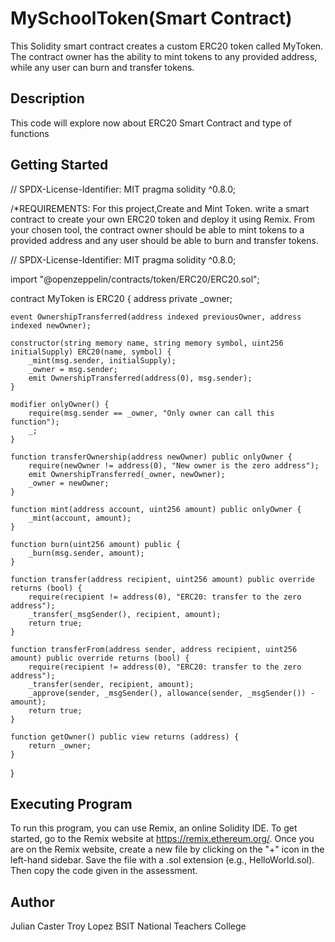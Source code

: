 # MySchoolToken(Smart Contract)
This Solidity smart contract creates a custom ERC20 token called MyToken. The contract owner has the ability
to mint tokens to any provided address, while any user can burn and transfer tokens.

## Description
This code will explore now about ERC20 
Smart Contract and type of functions

## Getting Started
// SPDX-License-Identifier: MIT pragma solidity ^0.8.0;

/*REQUIREMENTS: For this project,Create and Mint Token. write a smart contract to create your own ERC20 token and deploy it using Remix.
From your chosen tool, the contract owner should be able to mint tokens to a provided address and any user should 
be able to burn and transfer tokens.

// SPDX-License-Identifier: MIT
pragma solidity ^0.8.0;

import "@openzeppelin/contracts/token/ERC20/ERC20.sol";

contract MyToken is ERC20 {
    address private _owner;

    event OwnershipTransferred(address indexed previousOwner, address indexed newOwner);

    constructor(string memory name, string memory symbol, uint256 initialSupply) ERC20(name, symbol) {
        _mint(msg.sender, initialSupply);
        _owner = msg.sender;
        emit OwnershipTransferred(address(0), msg.sender);
    }

    modifier onlyOwner() {
        require(msg.sender == _owner, "Only owner can call this function");
        _;
    }

    function transferOwnership(address newOwner) public onlyOwner {
        require(newOwner != address(0), "New owner is the zero address");
        emit OwnershipTransferred(_owner, newOwner);
        _owner = newOwner;
    }

    function mint(address account, uint256 amount) public onlyOwner {
        _mint(account, amount);
    }

    function burn(uint256 amount) public {
        _burn(msg.sender, amount);
    }

    function transfer(address recipient, uint256 amount) public override returns (bool) {
        require(recipient != address(0), "ERC20: transfer to the zero address");
        _transfer(_msgSender(), recipient, amount);
        return true;
    }

    function transferFrom(address sender, address recipient, uint256 amount) public override returns (bool) {
        require(recipient != address(0), "ERC20: transfer to the zero address");
        _transfer(sender, recipient, amount);
        _approve(sender, _msgSender(), allowance(sender, _msgSender()) - amount);
        return true;
    }

    function getOwner() public view returns (address) {
        return _owner;
    }
}
## Executing Program
To run this program, you can use Remix, an online Solidity IDE. To get started, go to the Remix website at https://remix.ethereum.org/. 
Once you are on the Remix website, create a new file by clicking on the "+" icon in the left-hand sidebar. Save the file with a .sol extension 
(e.g., HelloWorld.sol). Then copy the code given in the assessment.

## Author
Julian Caster Troy Lopez
BSIT
National Teachers College
